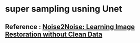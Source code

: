 # super sampling usning Unet
## Reference : [Noise2Noise: Learning Image Restoration without Clean Data](https://github.com/joeylitalien/noise2noise-pytorch)
